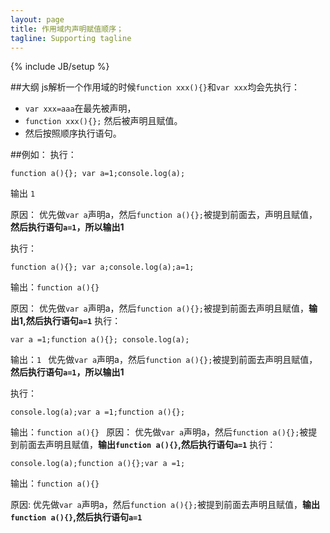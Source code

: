 ```yaml
---
layout: page
title: 作用域内声明赋值顺序；
tagline: Supporting tagline
---
```

{% include JB/setup %}


##大纲
js解析一个作用域的时候`function xxx(){}`和`var xxx`均会先执行：
- `var xxx=aaa`在最先被声明，
- `function xxx(){};` 然后被声明且赋值。
- 然后按照顺序执行语句。

##例如：
执行：

    function a(){}; var a=1;console.log(a);
输出 `1`

原因：
   优先做`var a`声明a，然后`function a(){};`被提到前面去，声明且赋值，**然后执行语句`a=1`，所以输出1**

执行：

    function a(){}; var a;console.log(a);a=1;

输出：`function a(){} `

原因：  优先做`var a`声明a，然后`function a(){};`被提到前面去声明且赋值，**输出1,然后执行语句`a=1`**
执行：

    var a =1;function a(){}; console.log(a);
输出：`1 `
   优先做`var a`声明a，然后`function a(){};`被提到前面去声明且赋值，**然后执行语句`a=1`，所以输出1**
   
执行：

    console.log(a);var a =1;function a(){};
输出：`function a(){} `
  原因： 优先做`var a`声明a，然后`function a(){};`被提到前面去声明且赋值，**输出`function a(){}`,然后执行语句`a=1`**
执行：

    console.log(a);function a(){};var a =1;

输出：`function a(){} `

原因:
优先做`var a`声明a，然后`function a(){};`被提到前面去声明且赋值，**输出`function a(){}`,然后执行语句`a=1`**